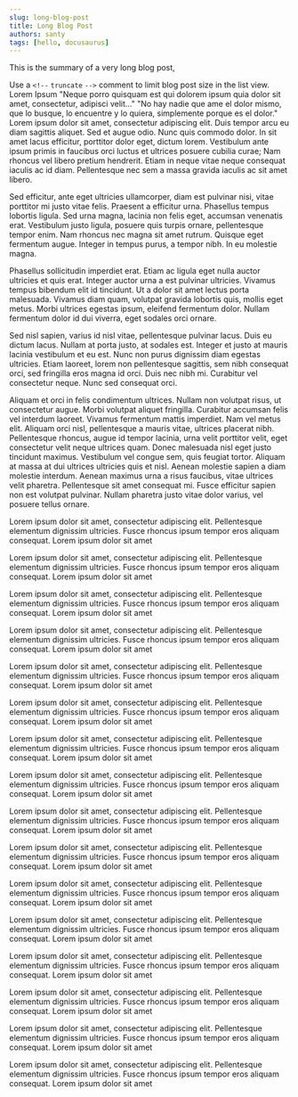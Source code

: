 ```yaml
---
slug: long-blog-post
title: Long Blog Post
authors: santy
tags: [hello, docusaurus]
---
```


This is the summary of a very long blog post,

Use a `<!--` `truncate` `-->` comment to limit blog post size in the list view.
Lorem Ipsum
"Neque porro quisquam est qui dolorem ipsum quia dolor sit amet, consectetur, adipisci velit..."
"No hay nadie que ame el dolor mismo, que lo busque, lo encuentre y lo quiera, simplemente porque es el dolor."
Lorem ipsum dolor sit amet, consectetur adipiscing elit. Duis tempor arcu eu diam sagittis aliquet. Sed et augue odio. Nunc quis commodo dolor. In sit amet lacus efficitur, porttitor dolor eget, dictum lorem. Vestibulum ante ipsum primis in faucibus orci luctus et ultrices posuere cubilia curae; Nam rhoncus vel libero pretium hendrerit. Etiam in neque vitae neque consequat iaculis ac id diam. Pellentesque nec sem a massa gravida iaculis ac sit amet libero.
<!--truncate-->
Sed efficitur, ante eget ultricies ullamcorper, diam est pulvinar nisi, vitae porttitor mi justo vitae felis. Praesent a efficitur urna. Phasellus tempus lobortis ligula. Sed urna magna, lacinia non felis eget, accumsan venenatis erat. Vestibulum justo ligula, posuere quis turpis ornare, pellentesque tempor enim. Nam rhoncus nec magna sit amet rutrum. Quisque eget fermentum augue. Integer in tempus purus, a tempor nibh. In eu molestie magna.

Phasellus sollicitudin imperdiet erat. Etiam ac ligula eget nulla auctor ultricies et quis erat. Integer auctor urna a est pulvinar ultricies. Vivamus tempus bibendum elit id tincidunt. Ut a dolor sit amet lectus porta malesuada. Vivamus diam quam, volutpat gravida lobortis quis, mollis eget metus. Morbi ultrices egestas ipsum, eleifend fermentum dolor. Nullam fermentum dolor id dui viverra, eget sodales orci ornare.

Sed nisl sapien, varius id nisl vitae, pellentesque pulvinar lacus. Duis eu dictum lacus. Nullam at porta justo, at sodales est. Integer et justo at mauris lacinia vestibulum et eu est. Nunc non purus dignissim diam egestas ultricies. Etiam laoreet, lorem non pellentesque sagittis, sem nibh consequat orci, sed fringilla eros magna id orci. Duis nec nibh mi. Curabitur vel consectetur neque. Nunc sed consequat orci.

Aliquam et orci in felis condimentum ultrices. Nullam non volutpat risus, ut consectetur augue. Morbi volutpat aliquet fringilla. Curabitur accumsan felis vel interdum laoreet. Vivamus fermentum mattis imperdiet. Nam vel metus elit. Aliquam orci nisl, pellentesque a mauris vitae, ultrices placerat nibh. Pellentesque rhoncus, augue id tempor lacinia, urna velit porttitor velit, eget consectetur velit neque ultrices quam. Donec malesuada nisl eget justo tincidunt maximus. Vestibulum vel congue sem, quis feugiat tortor. Aliquam at massa at dui ultrices ultricies quis et nisl. Aenean molestie sapien a diam molestie interdum. Aenean maximus urna a risus faucibus, vitae ultrices velit pharetra. Pellentesque sit amet consequat mi. Fusce efficitur sapien non est volutpat pulvinar. Nullam pharetra justo vitae dolor varius, vel posuere tellus ornare.



Lorem ipsum dolor sit amet, consectetur adipiscing elit. Pellentesque elementum dignissim ultricies. Fusce rhoncus ipsum tempor eros aliquam consequat. Lorem ipsum dolor sit amet

Lorem ipsum dolor sit amet, consectetur adipiscing elit. Pellentesque elementum dignissim ultricies. Fusce rhoncus ipsum tempor eros aliquam consequat. Lorem ipsum dolor sit amet

Lorem ipsum dolor sit amet, consectetur adipiscing elit. Pellentesque elementum dignissim ultricies. Fusce rhoncus ipsum tempor eros aliquam consequat. Lorem ipsum dolor sit amet

Lorem ipsum dolor sit amet, consectetur adipiscing elit. Pellentesque elementum dignissim ultricies. Fusce rhoncus ipsum tempor eros aliquam consequat. Lorem ipsum dolor sit amet

Lorem ipsum dolor sit amet, consectetur adipiscing elit. Pellentesque elementum dignissim ultricies. Fusce rhoncus ipsum tempor eros aliquam consequat. Lorem ipsum dolor sit amet

Lorem ipsum dolor sit amet, consectetur adipiscing elit. Pellentesque elementum dignissim ultricies. Fusce rhoncus ipsum tempor eros aliquam consequat. Lorem ipsum dolor sit amet

Lorem ipsum dolor sit amet, consectetur adipiscing elit. Pellentesque elementum dignissim ultricies. Fusce rhoncus ipsum tempor eros aliquam consequat. Lorem ipsum dolor sit amet

Lorem ipsum dolor sit amet, consectetur adipiscing elit. Pellentesque elementum dignissim ultricies. Fusce rhoncus ipsum tempor eros aliquam consequat. Lorem ipsum dolor sit amet

Lorem ipsum dolor sit amet, consectetur adipiscing elit. Pellentesque elementum dignissim ultricies. Fusce rhoncus ipsum tempor eros aliquam consequat. Lorem ipsum dolor sit amet

Lorem ipsum dolor sit amet, consectetur adipiscing elit. Pellentesque elementum dignissim ultricies. Fusce rhoncus ipsum tempor eros aliquam consequat. Lorem ipsum dolor sit amet

Lorem ipsum dolor sit amet, consectetur adipiscing elit. Pellentesque elementum dignissim ultricies. Fusce rhoncus ipsum tempor eros aliquam consequat. Lorem ipsum dolor sit amet

Lorem ipsum dolor sit amet, consectetur adipiscing elit. Pellentesque elementum dignissim ultricies. Fusce rhoncus ipsum tempor eros aliquam consequat. Lorem ipsum dolor sit amet

Lorem ipsum dolor sit amet, consectetur adipiscing elit. Pellentesque elementum dignissim ultricies. Fusce rhoncus ipsum tempor eros aliquam consequat. Lorem ipsum dolor sit amet

Lorem ipsum dolor sit amet, consectetur adipiscing elit. Pellentesque elementum dignissim ultricies. Fusce rhoncus ipsum tempor eros aliquam consequat. Lorem ipsum dolor sit amet

Lorem ipsum dolor sit amet, consectetur adipiscing elit. Pellentesque elementum dignissim ultricies. Fusce rhoncus ipsum tempor eros aliquam consequat. Lorem ipsum dolor sit amet

Lorem ipsum dolor sit amet, consectetur adipiscing elit. Pellentesque elementum dignissim ultricies. Fusce rhoncus ipsum tempor eros aliquam consequat. Lorem ipsum dolor sit amet

